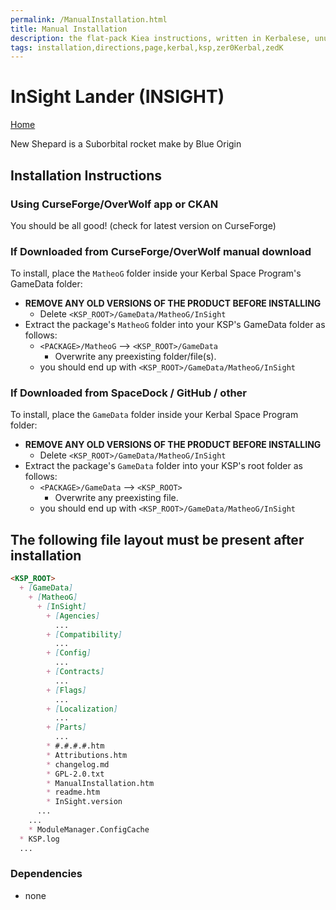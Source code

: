 ```yaml
---
permalink: /ManualInstallation.html
title: Manual Installation
description: the flat-pack Kiea instructions, written in Kerbalese, unusally present
tags: installation,directions,page,kerbal,ksp,zer0Kerbal,zedK
---
```


<!-- ManualInstallation.md v1.1.8.1
InSight Lander (INSIGHT)
created: 01 Oct 2019
updated: 29 Jul 2022 -->

<!-- based upon work by Lisias -->

# InSight Lander (INSIGHT)

[Home](./index.md)

New Shepard is a Suborbital rocket make by Blue Origin

## Installation Instructions

### Using CurseForge/OverWolf app or CKAN

You should be all good! (check for latest version on CurseForge)

### If Downloaded from CurseForge/OverWolf manual download

To install, place the `MatheoG` folder inside your Kerbal Space Program's GameData folder:

* **REMOVE ANY OLD VERSIONS OF THE PRODUCT BEFORE INSTALLING**
  * Delete `<KSP_ROOT>/GameData/MatheoG/InSight`
* Extract the package's `MatheoG` folder into your KSP's GameData folder as follows:
  * `<PACKAGE>/MatheoG` --> `<KSP_ROOT>/GameData`
    * Overwrite any preexisting folder/file(s).
  * you should end up with `<KSP_ROOT>/GameData/MatheoG/InSight`

### If Downloaded from SpaceDock / GitHub / other

To install, place the `GameData` folder inside your Kerbal Space Program folder:

* **REMOVE ANY OLD VERSIONS OF THE PRODUCT BEFORE INSTALLING**
  * Delete `<KSP_ROOT>/GameData/MatheoG/InSight`
* Extract the package's `GameData` folder into your KSP's root folder as follows:
  * `<PACKAGE>/GameData` --> `<KSP_ROOT>`
    * Overwrite any preexisting file.
  * you should end up with `<KSP_ROOT>/GameData/MatheoG/InSight`

## The following file layout must be present after installation

```markdown
<KSP_ROOT>
  + [GameData]
    + [MatheoG]
      + [InSight]
        + [Agencies]
          ...
        + [Compatibility]
          ...
        + [Config]
          ...
        + [Contracts]
          ...
        + [Flags]
          ...
        + [Localization]
          ...
        + [Parts]
          ...
        * #.#.#.#.htm
        * Attributions.htm
        * changelog.md
        * GPL-2.0.txt
        * ManualInstallation.htm
        * readme.htm
        * InSight.version
      ...
    ...
    * ModuleManager.ConfigCache
  * KSP.log
  ...
```

### Dependencies

* none
